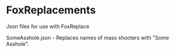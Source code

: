 # FoxReplacements
Json files for use with FoxReplace

SomeAsshole.json - Replaces names of mass shooters with "Some Asshole". 

